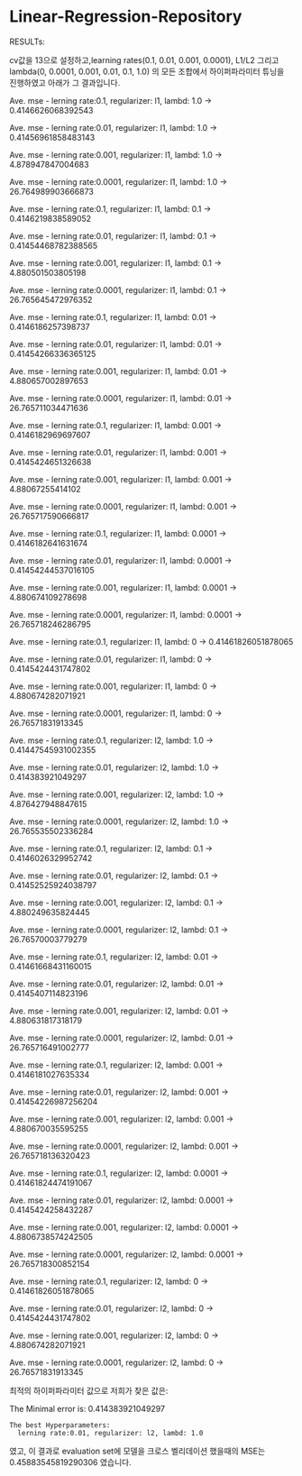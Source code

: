 # Linear-Regression-Repository


RESULTs:

cv값을 13으로 설정하고,learning rates(0.1, 0.01, 0.001, 0.0001), L1/L2 그리고 lambda(0, 0.0001, 0.001, 0.01, 0.1, 1.0) 의 모든 조합에서 하이퍼파라미터 튜닝을 진행하였고 아래가 그 결과입니다.


Ave. mse - lerning rate:0.1, regularizer: l1, lambd: 1.0 -> 0.4146626068392543

Ave. mse - lerning rate:0.01, regularizer: l1, lambd: 1.0 -> 0.41456961858483143

Ave. mse - lerning rate:0.001, regularizer: l1, lambd: 1.0 -> 4.878947847004683

Ave. mse - lerning rate:0.0001, regularizer: l1, lambd: 1.0 -> 26.764989903666873

Ave. mse - lerning rate:0.1, regularizer: l1, lambd: 0.1 -> 0.4146219838589052

Ave. mse - lerning rate:0.01, regularizer: l1, lambd: 0.1 -> 0.41454468782388565

Ave. mse - lerning rate:0.001, regularizer: l1, lambd: 0.1 -> 4.880501503805198

Ave. mse - lerning rate:0.0001, regularizer: l1, lambd: 0.1 -> 26.765645472976352

Ave. mse - lerning rate:0.1, regularizer: l1, lambd: 0.01 -> 0.4146186257398737

Ave. mse - lerning rate:0.01, regularizer: l1, lambd: 0.01 -> 0.41454266336365125

Ave. mse - lerning rate:0.001, regularizer: l1, lambd: 0.01 -> 4.880657002897653

Ave. mse - lerning rate:0.0001, regularizer: l1, lambd: 0.01 -> 26.765711034471636

Ave. mse - lerning rate:0.1, regularizer: l1, lambd: 0.001 -> 0.4146182969697607

Ave. mse - lerning rate:0.01, regularizer: l1, lambd: 0.001 -> 0.4145424651326638

Ave. mse - lerning rate:0.001, regularizer: l1, lambd: 0.001 -> 4.88067255414102

Ave. mse - lerning rate:0.0001, regularizer: l1, lambd: 0.001 -> 26.765717590666817

Ave. mse - lerning rate:0.1, regularizer: l1, lambd: 0.0001 -> 0.4146182641631674

Ave. mse - lerning rate:0.01, regularizer: l1, lambd: 0.0001 -> 0.41454244537016105

Ave. mse - lerning rate:0.001, regularizer: l1, lambd: 0.0001 -> 4.880674109278698

Ave. mse - lerning rate:0.0001, regularizer: l1, lambd: 0.0001 -> 26.765718246286795

Ave. mse - lerning rate:0.1, regularizer: l1, lambd: 0 -> 0.41461826051878065

Ave. mse - lerning rate:0.01, regularizer: l1, lambd: 0 -> 0.4145424431747802

Ave. mse - lerning rate:0.001, regularizer: l1, lambd: 0 -> 4.880674282071921

Ave. mse - lerning rate:0.0001, regularizer: l1, lambd: 0 -> 26.76571831913345

Ave. mse - lerning rate:0.1, regularizer: l2, lambd: 1.0 -> 0.41447545931002355

Ave. mse - lerning rate:0.01, regularizer: l2, lambd: 1.0 -> 0.414383921049297

Ave. mse - lerning rate:0.001, regularizer: l2, lambd: 1.0 -> 4.876427948847615

Ave. mse - lerning rate:0.0001, regularizer: l2, lambd: 1.0 -> 26.765535502336284

Ave. mse - lerning rate:0.1, regularizer: l2, lambd: 0.1 -> 0.4146026329952742

Ave. mse - lerning rate:0.01, regularizer: l2, lambd: 0.1 -> 0.41452525924038797

Ave. mse - lerning rate:0.001, regularizer: l2, lambd: 0.1 -> 4.880249635824445

Ave. mse - lerning rate:0.0001, regularizer: l2, lambd: 0.1 -> 26.76570003779279

Ave. mse - lerning rate:0.1, regularizer: l2, lambd: 0.01 -> 0.41461668431160015

Ave. mse - lerning rate:0.01, regularizer: l2, lambd: 0.01 -> 0.4145407114823196

Ave. mse - lerning rate:0.001, regularizer: l2, lambd: 0.01 -> 4.880631817318179

Ave. mse - lerning rate:0.0001, regularizer: l2, lambd: 0.01 -> 26.765716491002777

Ave. mse - lerning rate:0.1, regularizer: l2, lambd: 0.001 -> 0.4146181027635334

Ave. mse - lerning rate:0.01, regularizer: l2, lambd: 0.001 -> 0.41454226987256204

Ave. mse - lerning rate:0.001, regularizer: l2, lambd: 0.001 -> 4.880670035595255

Ave. mse - lerning rate:0.0001, regularizer: l2, lambd: 0.001 -> 26.765718136320423

Ave. mse - lerning rate:0.1, regularizer: l2, lambd: 0.0001 -> 0.41461824474191067

Ave. mse - lerning rate:0.01, regularizer: l2, lambd: 0.0001 -> 0.4145424258432287

Ave. mse - lerning rate:0.001, regularizer: l2, lambd: 0.0001 -> 4.8806738574242505

Ave. mse - lerning rate:0.0001, regularizer: l2, lambd: 0.0001 -> 26.765718300852154

Ave. mse - lerning rate:0.1, regularizer: l2, lambd: 0 -> 0.41461826051878065

Ave. mse - lerning rate:0.01, regularizer: l2, lambd: 0 -> 0.4145424431747802

Ave. mse - lerning rate:0.001, regularizer: l2, lambd: 0 -> 4.880674282071921

Ave. mse - lerning rate:0.0001, regularizer: l2, lambd: 0 -> 26.76571831913345



최적의 하이퍼파라미터 값으로 저희가 찾은 값은:

The Minimal error is:  0.414383921049297

    The best Hyperparameters: 
      lerning rate:0.01, regularizer: l2, lambd: 1.0
      
였고, 이 결과로 evaluation set에 모델을 크로스 벨리데이션 했을때의 MSE는 0.45883545819290306 였습니다.

